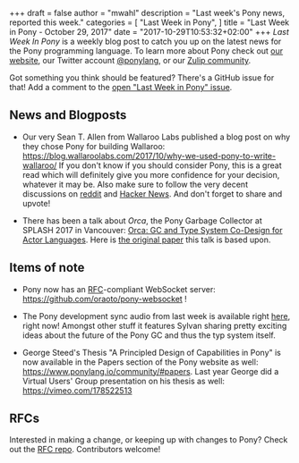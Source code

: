 +++
draft = false
author = "mwahl"
description = "Last week's Pony news, reported this week."
categories = [
    "Last Week in Pony",
]
title = "Last Week in Pony - October 29, 2017"
date = "2017-10-29T10:53:32+02:00"
+++
_Last Week In Pony_ is a weekly blog post to catch you up on the latest news for the Pony programming language. To learn more about Pony check out [our website](https://ponylang.io), our Twitter account [@ponylang](https://twitter.com/ponylang), or our [Zulip community](https://ponylang.zulipchat.com).

Got something you think should be featured? There's a GitHub issue for that! Add a comment to the [open "Last Week in Pony" issue](https://github.com/ponylang/ponylang.github.io/issues?q=is%3Aissue+is%3Aopen+label%3Alast-week-in-pony).
<!--more-->

## News and Blogposts

- Our very Sean T. Allen from Wallaroo Labs published a blog post on why they chose Pony for building Wallaroo: https://blog.wallaroolabs.com/2017/10/why-we-used-pony-to-write-wallaroo/ If you don't know if you should consider Pony, this is a great read which will definitely give you more confidence for your decision, whatever it may be. Also make sure to follow the very decent discussions on [reddit](https://www.reddit.com/r/programming/comments/78v16n/why_we_used_pony_to_write_wallaroo/) and [Hacker News](https://news.ycombinator.com/item?id=15558051). And don't forget to share and upvote!

- There has been a talk about *Orca*, the Pony Garbage Collector at SPLASH 2017 in Vancouver: [Orca: GC and Type System Co-Design for Actor Languages](https://2017.splashcon.org/event/splash-2017-oopsla-orca-leveraging-types-and-messaging-for-fully-concurrent-gc). Here is [the original paper](/media/papers/orca_gc_and_type_system_co-design_for_actor_languages.pdf) this talk is based upon.

## Items of note

- Pony now has an [RFC](https://tools.ietf.org/html/rfc6455)-compliant WebSocket server: https://github.com/oraoto/pony-websocket !

- The Pony development sync audio from last week is available right [here](https://pony.groups.io/g/dev/files/Pony%20Sync/2017_10_25), right now! Amongst other stuff it features Sylvan sharing pretty exciting ideas about the future of the Pony GC and thus the typ system itself.

- George Steed's Thesis "A Principled Design of Capabilities in Pony" is now available in the Papers section of the Pony website as well: https://www.ponylang.io/community/#papers. Last year George did a Virtual Users' Group presentation on his thesis as well: https://vimeo.com/178522513

## RFCs

Interested in making a change, or keeping up with changes to Pony? Check out the [RFC repo](https://github.com/ponylang/rfcs). Contributors welcome!

